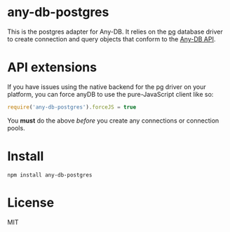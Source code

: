 # any-db-postgres

This is the postgres adapter for Any-DB. It relies on the [pg][pg]
database driver to create connection and query objects that conform to the
[Any-DB API](any-db/API.md).

# API extensions

If you have issues using the native backend for the pg driver on your platform,
you can force anyDB to use the pure-JavaScript client like so:

```javascript
require('any-db-postgres').forceJS = true
```

You **must** do the above *before* you create any connections or connection
pools.

# Install

    npm install any-db-postgres

# License

MIT

[pg]: http://github.com/brianc/node-postgres
